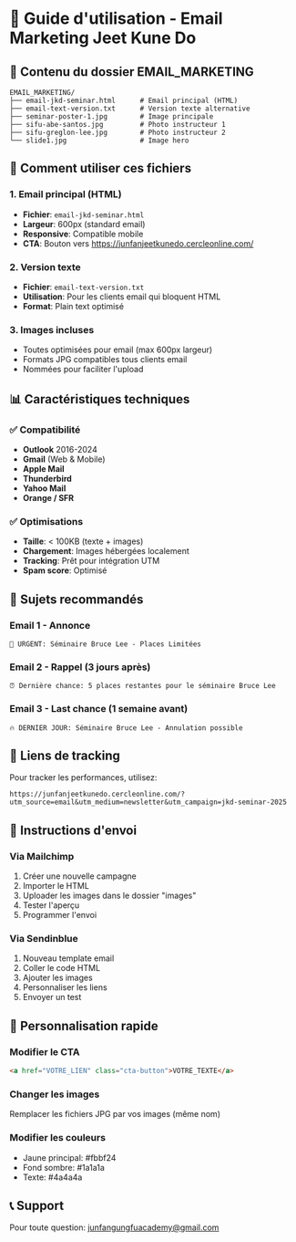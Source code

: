 # 📧 Guide d'utilisation - Email Marketing Jeet Kune Do

## 📁 Contenu du dossier EMAIL_MARKETING

```
EMAIL_MARKETING/
├── email-jkd-seminar.html      # Email principal (HTML)
├── email-text-version.txt      # Version texte alternative
├── seminar-poster-1.jpg        # Image principale
├── sifu-abe-santos.jpg         # Photo instructeur 1
├── sifu-greglon-lee.jpg        # Photo instructeur 2
└── slide1.jpg                  # Image hero
```

## 🚀 Comment utiliser ces fichiers

### 1. Email principal (HTML)
- **Fichier**: `email-jkd-seminar.html`
- **Largeur**: 600px (standard email)
- **Responsive**: Compatible mobile
- **CTA**: Bouton vers https://junfanjeetkunedo.cercleonline.com/

### 2. Version texte
- **Fichier**: `email-text-version.txt`
- **Utilisation**: Pour les clients email qui bloquent HTML
- **Format**: Plain text optimisé

### 3. Images incluses
- Toutes optimisées pour email (max 600px largeur)
- Formats JPG compatibles tous clients email
- Nommées pour faciliter l'upload

## 📊 Caractéristiques techniques

### ✅ Compatibilité
- **Outlook** 2016-2024
- **Gmail** (Web & Mobile)
- **Apple Mail**
- **Thunderbird**
- **Yahoo Mail**
- **Orange / SFR**

### ✅ Optimisations
- **Taille**: < 100KB (texte + images)
- **Chargement**: Images hébergées localement
- **Tracking**: Prêt pour intégration UTM
- **Spam score**: Optimisé

## 🎯 Sujets recommandés

### Email 1 - Annonce
```
🥋 URGENT: Séminaire Bruce Lee - Places Limitées
```

### Email 2 - Rappel (3 jours après)
```
⏰ Dernière chance: 5 places restantes pour le séminaire Bruce Lee
```

### Email 3 - Last chance (1 semaine avant)
```
🔥 DERNIER JOUR: Séminaire Bruce Lee - Annulation possible
```

## 🔗 Liens de tracking
Pour tracker les performances, utilisez:
```
https://junfanjeetkunedo.cercleonline.com/?utm_source=email&utm_medium=newsletter&utm_campaign=jkd-seminar-2025
```

## 📧 Instructions d'envoi

### Via Mailchimp
1. Créer une nouvelle campagne
2. Importer le HTML
3. Uploader les images dans le dossier "images"
4. Tester l'aperçu
5. Programmer l'envoi

### Via Sendinblue
1. Nouveau template email
2. Coller le code HTML
3. Ajouter les images
4. Personnaliser les liens
5. Envoyer un test

## 🎨 Personnalisation rapide

### Modifier le CTA
```html
<a href="VOTRE_LIEN" class="cta-button">VOTRE_TEXTE</a>
```

### Changer les images
Remplacer les fichiers JPG par vos images (même nom)

### Modifier les couleurs
- Jaune principal: #fbbf24
- Fond sombre: #1a1a1a
- Texte: #4a4a4a

## 📞 Support
Pour toute question: junfangungfuacademy@gmail.com
